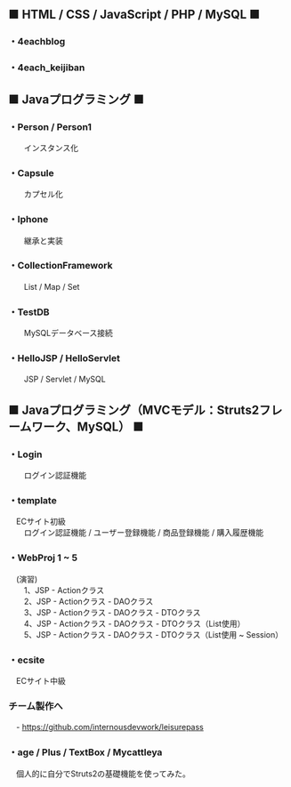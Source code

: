 
## ■ HTML / CSS / JavaScript / PHP / MySQL ■
### ・4eachblog
### ・4each_keijiban

## ■ Javaプログラミング ■

### ・Person / Person1
　　インスタンス化

### ・Capsule
　　カプセル化

### ・Iphone
　　継承と実装

### ・CollectionFramework
　　List / Map / Set

### ・TestDB
　　MySQLデータベース接続

### ・HelloJSP / HelloServlet
　　JSP / Servlet / MySQL

## ■ Javaプログラミング（MVCモデル：Struts2フレームワーク、MySQL） ■

### ・Login
　　ログイン認証機能

### ・template
　ECサイト初級  
　　ログイン認証機能 / ユーザー登録機能 / 商品登録機能 / 購入履歴機能

### ・WebProj 1 ~ 5
　(演習)  
　　1、JSP - Actionクラス  
　　2、JSP - Actionクラス - DAOクラス  
　　3、JSP - Actionクラス - DAOクラス - DTOクラス  
　　4、JSP - Actionクラス - DAOクラス - DTOクラス（List使用）  
　　5、JSP - Actionクラス - DAOクラス - DTOクラス（List使用 ~ Session）  

### ・ecsite
　ECサイト中級

### チーム製作へ
　- https://github.com/internousdevwork/leisurepass

### ・age / Plus / TextBox / Mycattleya  
　個人的に自分でStruts2の基礎機能を使ってみた。

